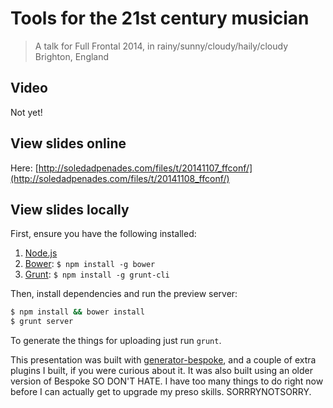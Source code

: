 # Tools for the 21st century musician
> A talk for Full Frontal 2014, in rainy/sunny/cloudy/haily/cloudy Brighton, England

## Video

Not yet!

## View slides online

Here: [http://soledadpenades.com/files/t/20141107_ffconf/](http://soledadpenades.com/files/t/20141108_ffconf/)

## View slides locally

First, ensure you have the following installed:

1. [Node.js](http://nodejs.org)
2. [Bower](http://bower.io): `$ npm install -g bower`
3. [Grunt](http://gruntjs.com): `$ npm install -g grunt-cli`

Then, install dependencies and run the preview server:

```bash
$ npm install && bower install
$ grunt server
```

To generate the things for uploading just run `grunt`.

This presentation was built with [generator-bespoke](https://github.com/markdalgleish/generator-bespoke), and a couple of extra plugins I built, if you were curious about it. It was also built using an older version of Bespoke SO DON'T HATE. I have too many things to do right now before I can actually get to upgrade my preso skills. SORRRYNOTSORRY.
